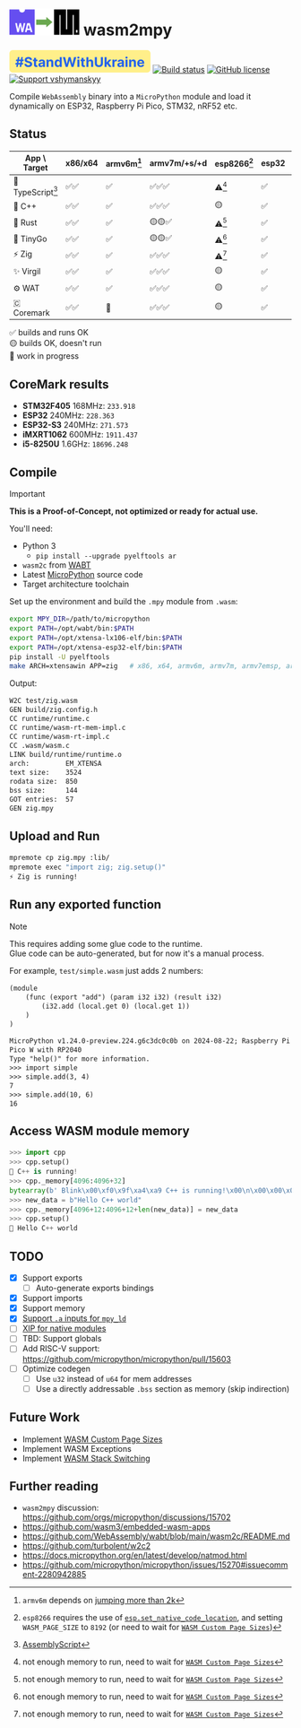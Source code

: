 # <img height="48px" src="/logo.png"> wasm2mpy

[![StandWithUkraine](https://raw.githubusercontent.com/vshymanskyy/StandWithUkraine/main/badges/StandWithUkraine.svg)](https://github.com/vshymanskyy/StandWithUkraine/blob/main/docs/README.md) 
[![Build status](https://img.shields.io/github/actions/workflow/status/vshymanskyy/wasm2mpy/build.yml?branch=main&style=flat-square&logo=github&label=build)](https://github.com/vshymanskyy/wasm2mpy/actions) 
[![GitHub license](https://img.shields.io/badge/license-MIT-blue?style=flat-square)](https://github.com/vshymanskyy/wasm2mpy) 
[![Support vshymanskyy](https://img.shields.io/static/v1?label=support&message=%E2%9D%A4&color=%23fe8e86)](https://quicknote.io/da0a7d50-bb49-11ec-936a-6d7fd5a2de08) 

Compile `WebAssembly` binary into a `MicroPython` module and load it dynamically on ESP32, Raspberry Pi Pico, STM32, nRF52 etc.

## Status

| App \ Target      | x86/x64   | armv6m[^3]  | armv7m/+s/+d | esp8266[^2]  | esp32      | rv32imc  |
|-------------------|-----------|----------|---------|----------|------------|----------|
| 🚀 TypeScript[^1] | ✅✅    | ✅       | ✅✅✅      | ⚠️[^4]   | ✅         | 🚧       |
| 🤩 C++            | ✅✅    | ✅       | ✅✅✅      | 🟡       | ✅         | 🚧       |
| 🦀 Rust           | ✅✅    | ✅       | 🟡🟡✅      | ⚠️[^4]   | ✅         | 🚧       |
| 🤖 TinyGo         | ✅✅    | ✅       | 🟡🟡✅      | ⚠️[^4]   | ✅         | 🚧       |
| ⚡ Zig            | ✅✅    | ✅       | ✅✅✅      | ⚠️[^4]   | ✅         | 🚧       |
| ✨ Virgil         | ✅✅    | ✅       | ✅✅✅      | 🟡       | ✅         | 🚧       |
| ⚙ WAT            | ✅✅    | ✅       | ✅✅✅      | 🟡       | ✅         | 🚧       |
| 🇨 Coremark       | ✅✅    | 🚧       | ✅✅✅      | 🟡       | ✅         | 🚧       |

✅ builds and runs OK  
🟡 builds OK, doesn't run  
🚧 work in progress  

[^1]: [AssemblyScript](https://www.assemblyscript.org)
[^2]: `esp8266` requires the use of [`esp.set_native_code_location`](https://github.com/micropython/micropython/issues/14430#issuecomment-2332648018), and setting `WASM_PAGE_SIZE` to `8192` (or need to wait for [`WASM Custom Page Sizes`][1])
[^3]: `armv6m` depends on [jumping more than 2k](https://github.com/micropython/micropython/pull/15812)
[^4]: not enough memory to run, need to wait for [`WASM Custom Page Sizes`][1]

## CoreMark results

- **STM32F405** 168MHz: `233.918`
- **ESP32** 240MHz: `228.363`
- **ESP32-S3** 240MHz: `271.573`
- **iMXRT1062** 600MHz: `1911.437`
- **i5-8250U** 1.6GHz: `18696.248`

## Compile

> [!IMPORTANT]
> **This is a Proof-of-Concept, not optimized or ready for actual use.**

You'll need:

- Python 3
  - `pip install --upgrade pyelftools ar`
- `wasm2c` from [WABT](https://github.com/WebAssembly/wabt/releases/tag/1.0.36)
- Latest [MicroPython](https://github.com/micropython/micropython) source code
- Target architecture toolchain

Set up the environment and build the `.mpy` module from `.wasm`:

```sh
export MPY_DIR=/path/to/micropython
export PATH=/opt/wabt/bin:$PATH
export PATH=/opt/xtensa-lx106-elf/bin:$PATH
export PATH=/opt/xtensa-esp32-elf/bin:$PATH
pip install -U pyelftools
make ARCH=xtensawin APP=zig   # x86, x64, armv6m, armv7m, armv7emsp, armv7emdp, xtensa, xtensawin
```

Output:

```log
W2C test/zig.wasm
GEN build/zig.config.h
CC runtime/runtime.c
CC runtime/wasm-rt-mem-impl.c
CC runtime/wasm-rt-impl.c
CC .wasm/wasm.c
LINK build/runtime/runtime.o
arch:         EM_XTENSA
text size:    3524
rodata size:  850
bss size:     144
GOT entries:  57
GEN zig.mpy
```

## Upload and Run

```sh
mpremote cp zig.mpy :lib/
mpremote exec "import zig; zig.setup()"
⚡ Zig is running!
```

## Run any exported function

> [!NOTE]
> This requires adding some glue code to the runtime.  
> Glue code can be auto-generated, but for now it's a manual process.

For example, `test/simple.wasm` just adds 2 numbers:

```wat
(module
    (func (export "add") (param i32 i32) (result i32)
        (i32.add (local.get 0) (local.get 1))
    )
)
```

```log
MicroPython v1.24.0-preview.224.g6c3dc0c0b on 2024-08-22; Raspberry Pi Pico W with RP2040
Type "help()" for more information.
>>> import simple
>>> simple.add(3, 4)
7
>>> simple.add(10, 6)
16
```

## Access WASM module memory

```py
>>> import cpp
>>> cpp.setup()
🤩 C++ is running!
>>> cpp._memory[4096:4096+32]
bytearray(b' Blink\x00\xf0\x9f\xa4\xa9 C++ is running!\x00\n\x00\x00\x00')
>>> new_data = b"Hello C++ world"
>>> cpp._memory[4096+12:4096+12+len(new_data)] = new_data
>>> cpp.setup()
🤩 Hello C++ world
```

## TODO

- [x] Support exports
  - [ ] Auto-generate exports bindings
- [x] Support imports
- [x] Support memory
- [x] [Support `.a` inputs for `mpy_ld`](https://github.com/micropython/micropython/pull/15838)
- [ ] [XIP for native modules](https://github.com/micropython/micropython/pull/8381#issuecomment-2363022985)
- [ ] TBD: Support globals
- [ ] Add RISC-V support: https://github.com/micropython/micropython/pull/15603
- [ ] Optimize codegen
  - [ ] Use `u32` instead of `u64` for mem addresses
  - [ ] Use a directly addressable `.bss` section as memory (skip indirection)

## Future Work

- Implement [WASM Custom Page Sizes][1]
- Implement WASM Exceptions 
- Implement [WASM Stack Switching](https://github.com/WebAssembly/stack-switching/blob/main/proposals/stack-switching/Explainer.md)

## Further reading

- `wasm2mpy` discussion: https://github.com/orgs/micropython/discussions/15702
- https://github.com/wasm3/embedded-wasm-apps
- https://github.com/WebAssembly/wabt/blob/main/wasm2c/README.md
- https://github.com/turbolent/w2c2
- https://docs.micropython.org/en/latest/develop/natmod.html
- https://github.com/micropython/micropython/issues/15270#issuecomment-2280942885

[1]: https://github.com/WebAssembly/custom-page-sizes/blob/main/proposals/custom-page-sizes/Overview.md
